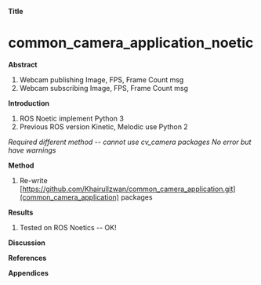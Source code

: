 **Title**
# common_camera_application_noetic

**Abstract**
1. Webcam publishing Image, FPS, Frame Count msg
2. Webcam subscribing Image, FPS, Frame Count msg

**Introduction**
1. ROS Noetic implement Python 3
2. Previous ROS version Kinetic, Melodic use Python 2

*Required different method -- cannot use cv_camera packages*
*No error but have warnings*

**Method**
1. Re-write [https://github.com/KhairulIzwan/common_camera_application.git](common_camera_application) packages

**Results**
1. Tested on ROS Noetics -- OK!

**Discussion**

**References**

**Appendices**
